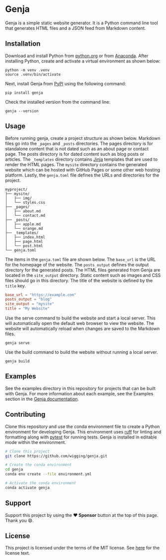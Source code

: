 # Genja

Genja is a simple static website generator. It is a Python command line tool that generates HTML files and a JSON feed from Markdown content.

Installation
------------

Download and install Python from [python.org](https://www.python.org) or from [Anaconda](https://www.anaconda.com). After installing Python, create and activate a virtual environment as shown below:

```text
python -m venv .venv
source .venv/bin/activate
```

Next, install Genja from [PyPI](https://pypi.org) using the following command:

```text
pip install genja
```

Check the installed version from the command line:

```text
genja --version
```

## Usage

Before running genja, create a project structure as shown below. Markdown files go into the `_pages` and `_posts` directories. The pages directory is for standalone content that is not dated such as an about page or contact page. The posts directory is for dated content such as blog posts or articles. The `_templates` directory contains [Jinja](https://jinja.palletsprojects.com/) templates that are used to render the HTML pages. The `mysite` directory contains the generated website which can be hosted with GitHub Pages or some other web hosting platform. Lastly, the `genja.toml` file defines the URLs and directories for the project.

```text
myproject/
├── mysite/
│   ├── img/
│   └── styles.css
├── _pages/
│   ├── about.md
│   └── contact.md
├── _posts/
│   ├── apple.md
│   └── orange.md
├── _templates/
│   ├── index.html
│   ├── page.html
│   └── post.html
└── genja.toml
```

The items in the `genja.toml` file are shown below. The ``base_url`` is the URL for the homepage of the website. The ``posts_output`` defines the output directory for the generated posts. The HTML files generated from Genja are located in the ``site_output`` directory. Static content such as images and CSS files should go in this directory. The title of the website is defined by the ``title`` key.

```toml
base_url = "https://example.com"
posts_output = "blog"
site_output = "mysite"
title = "My Website"
```

Use the serve command to build the website and start a local server. This will automatically open the default web browser to view the website. The website will automatically reload when changes are saved to the Markdown files.

```text
genja serve
```

Use the build command to build the website without running a local server.

```text
genja build
```

## Examples

See the examples directory in this repository for projects that can be built with Genja. For more information about each example, see the Examples section in the [Genja documentation](https://genja.readthedocs.io).

## Contributing

Clone this repository and use the conda environment file to create a Python environment for developing Genja. This environment uses [ruff](https://docs.astral.sh/ruff/) for linting and formatting along with [pytest](https://docs.pytest.org) for running tests. Genja is installed in editable mode within the environment.

```bash
# Clone this project
git clone https://github.com/wigging/genja.git

# Create the conda environment
cd genja
conda env create --file environment.yml

# Activate the conda environment
conda activate genja
```

## Support

Support this project by using the **:heart: Sponsor** button at the top of this page. Thank you :smile:.

## License

This project is licensed under the terms of the MIT license. See [here](LICENSE.md) for the license text.
